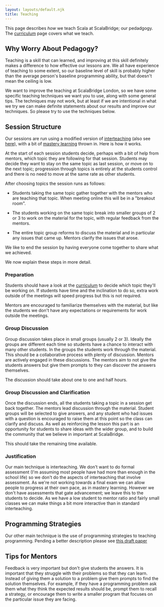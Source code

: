 ```yaml
---
layout: layouts/default.njk
title: Teaching
---
```


This page describes *how* we teach Scala at ScalaBridge; our pedadgogy. The [curriculum](/curriculum) page covers what we teach.


## Why Worry About Pedagogy?

Teaching is a skill that can learned, and improving at this skill definitely makes a difference to how effective our lessons are. We all have experience of teaching to some extent, so our baseline level of skill is probably higher than the average person's baseline programming ability, but that doesn't mean the ceiling is low.

We want to improve the teaching at ScalaBridge London, so we have some specific teaching techniques we want you to use, along with some general tips. The techniques may not work, but at least if we are intentional in what we try we can make definite statements about our results and improve our techniques. So please try to use the techniques below.


## Session Structure

Our sessions are run using a modified version of [interteaching][interteaching] (also see [here][interteaching-paper]), with a bit of [mastery learning][mastery-learning] thrown in. Here is how it works.

At the start of each session students decide, perhaps with a bit of help from mentors, which topic they are following for that session. Students may decide they want to stay on the same topic as last session, or move on to the next topic; progression through topics is entirely at the students control and there is no need to move at the same rate as other students.

After choosing topics the session runs as follows:

* Students taking the same topic gather together with the mentors who are teaching that topic. When meeting online this will be in a "breakout room".

* The students working on the same topic break into smaller groups of 2 or 3 to work on the material for the topic, with regular feedback from the mentors.

* The entire topic group reforms to discuss the material and in particular any issues that came up. Mentors clarify the issues that arose.

We like to end the session by having everyone come together to share what we achieved.

We now explain these steps in more detail.


### Preparation

Students should have a look at the [curriculum](/curriculum) to decide which topic they'll be working on. If students have time and the inclination to do so, extra work outside of the meetings will speed progress but this is not required.

Mentors are encouraged to familiarize themselves with the material, but like the students we don't have any expectations or requirements for work outside the meetings.


### Group Discussion

Group discussion takes place in small groups (usually 2 or 3). Ideally the groups are different each time so students have a chance to interact with many other students. In the groups the students work through the material. This should be a collaborative process with plenty of discussion. Mentors are actively engaged in these discussions. The mentors aim to not give the students answers but give them prompts to they can discover the answers themselves.

The discussion should take about one to one and half hours.


### Group Discussion and Clarification 

Once the discussion ends, all the students taking a topic in a session get back together. The mentors lead discussion through the material. Student groups will be selected to give answers, and any student who had issues with a question is encouraged to raise them at this point so the class can clarify and discuss. As well as reinforcing the lesson this part is an opportunity for students to share ideas with the wider group, and to build the community that we believe in important at ScalaBridge.

This should take the remaining time available.


### Justification

Our main technique is interteaching. We don't want to do formal assessment (I'm assuming most people have had more than enough in the school life) so we don't do the aspects of interteaching that involve assessment. As we're not working towards a final exam we can allow people to progress at their own pace, as in mastery learning. However we don't have assessments that gate advancement; we leave this to the students to decide. As we have a low student to mentor ratio and fairly small classes we can make things a bit more interactive than in standard interteaching.


## Programming Strategies

Our other main technique is the use of programming strategies to teaching programming. Pending a better description please see [this draft paper][denotational-strategies]


## Tips for Mentors

Feedback is very important but don't give students the answers. It is important that they struggle with their problems so that they can learn. Instead of giving them a solution to a problem give them prompts to find the solution themselves. For example, if they have a programming problem ask them what they think the expected results should be, prompt them to recall a strategy, or encourage them to write a smaller program that focuses on the particular issue they are facing.

[interteaching]: https://www.psychologicalscience.org/observer/interteaching-ten-tips-for-effective-implementation 
[interteaching-paper]: https://files.eric.ed.gov/fulltext/EJ1043034.pdf
[mastery-learning]: https://en.wikipedia.org/wiki/Mastery_learning
[denotational-strategies]: /data/denotational-strategies.pdf
